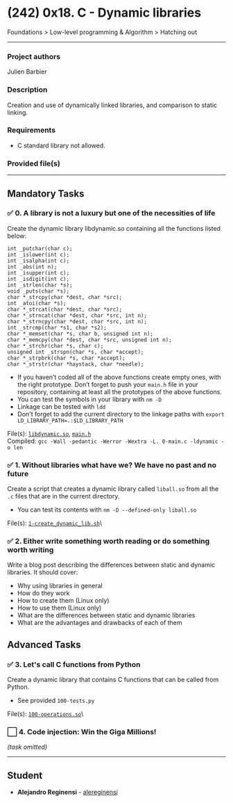 # (242) 0x18. C - Dynamic libraries
Foundations > Low-level programming & Algorithm > Hatching out

---

### Project authors
Julien Barbier

### Description
Creation and use of dynamically linked libraries, and comparison to static linking.

### Requirements
* C standard library not allowed.

### Provided file(s)

---

## Mandatory Tasks

### :white_check_mark: 0. A library is not a luxury but one of the necessities of life
Create the dynamic library libdynamic.so containing all the functions listed below:
```
int _putchar(char c);
int _islower(int c);
int _isalpha(int c);
int _abs(int n);
int _isupper(int c);
int _isdigit(int c);
int _strlen(char *s);
void _puts(char *s);
char *_strcpy(char *dest, char *src);
int _atoi(char *s);
char *_strcat(char *dest, char *src);
char *_strncat(char *dest, char *src, int n);
char *_strncpy(char *dest, char *src, int n);
int _strcmp(char *s1, char *s2);
char *_memset(char *s, char b, unsigned int n);
char *_memcpy(char *dest, char *src, unsigned int n);
char *_strchr(char *s, char c);
unsigned int _strspn(char *s, char *accept);
char *_strpbrk(char *s, char *accept);
char *_strstr(char *haystack, char *needle);
```
* If you haven’t coded all of the above functions create empty ones, with the right prototype. Don’t forget to push your `main.h` file in your repository, containing at least all the prototypes of the above functions.
* You can test the symbols in your library with `nm -D`
* Linkage can be tested with `ldd`
* Don't forget to add the current directory to the linkage paths with `export LD_LIBRARY_PATH=.:$LD_LIBRARY_PATH`

File(s): [`libdynamic.so`](./libdynamic.so), [`main.h`](./main.h)\
Compiled: `gcc -Wall -pedantic -Werror -Wextra -L. 0-main.c -ldynamic -o len`

### :white_check_mark: 1. Without libraries what have we? We have no past and no future
Create a script that creates a dynamic library called `liball.so` from all the `.c` files that are in the current directory.
* You can test its contents with `nm -D --defined-only liball.so`

File(s): [`1-create_dynamic_lib.sh`](./1-create_dynamic_lib.sh)\

### :white_check_mark: 2. Either write something worth reading or do something worth writing
Write a blog post describing the differences between static and dynamic libraries. It should cover:

* Why using libraries in general
* How do they work
* How to create them (Linux only)
* How to use them (Linux only)
* What are the differences between static and dynamic libraries
* What are the advantages and drawbacks of each of them

<!--https://www.linkedin.com/pulse/static-dynamic-c-libraries-linux-samuel-pomeroy
https://www.linkedin.com/posts/activity-6663311759937544192-gHU6
-->

## Advanced Tasks

### :white_check_mark: 3. Let's call C functions from Python
Create a dynamic library that contains C functions that can be called from Python.
* See provided `100-tests.py`

File(s): [`100-operations.so`](./100-operations.so)\

### :white_large_square: 4. Code injection: Win the Giga Millions!
*(task omitted)*

---

## Student
* **Alejandro Reginensi** - [alereginensi](github.com/alereginensi)

